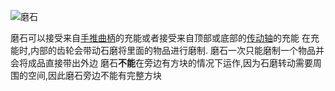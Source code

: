 ![磨石](block:betterwithmods:single_machine)

磨石可以接受来自[手推曲柄](hand_crank.md)的充能或者接受来自顶部或底部的[传动轴](wooden_axle.md)的充能
在充能时,内部的齿轮会带动石磨将里面的物品进行磨制. 磨石一次只能磨制一个物品并会将成品直接带出外边
磨石**不能**在旁边有方块的情况下运作,因为石磨转动需要周围的空间,因此磨石旁边不能有完整方块

